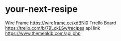 # your-next-resipe
Wire Frame
https://wireframe.cc/xdBNi0
Trrello Board
https://trello.com/b/79LckLSw/recipes
api link
https://www.themealdb.com/api.php

